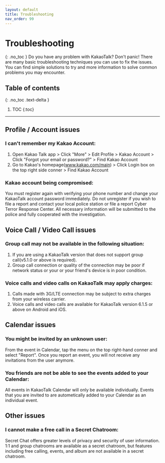 ```yaml
---
layout: default
title: Troubleshooting
nav_order: 99
---
```


# Troubleshooting
{: .no_toc }
Do you have any problem with KakaoTalk? Don't panic! There are many basic troubleshooting techniques you can use to fix the issues. You can find simple solutions to try and more information to solve common problems you may encounter.


## Table of contents
{: .no_toc .text-delta }

1. TOC
{:toc}

---

## Profile / Account issues
### I can't remember my Kakao Account:
1. Open Kakao Talk app > Click "More" > Edit Profile > Kakao Account > Click "Forgot your email or password?" > Find Kakao Account
2. Go to Kakao's homepage(www.kakao.com/main) > Click Login box on the top right side conner > Find Kakao Account
### Kakao account being compromised:
You must register again with verifying your phone number and change your KakaoTalk account password immediately.
Do not unregister if you wish to file a report and contact your local police station or file a report Cyber Terror Response Center. All necessary information will be submitted to the police and fully cooperated with the investigation.



## Voice Call / Video Call issues
### Group call may not be available in the following situation:
1. If you are using a KakaoTalk version that does not support group call(v5.1.0 or above is required).
2. Group call connection or quality of the connection may be poor if network status or your or your friend's device is in poor condition.


### Voice calls and video calls on KakaoTalk may apply charges:
1. Calls made with 3G/LTE connection may be subject to extra charges from your wireless carrier.
2. Voice calls and video calls are available for KakaoTalk version 6.1.5 or above on Android and iOS.



## Calendar issues
### You might be invited by an unknown user:
From the event in Calendar, tap the menu on the top right-hand conner and select "Report". Once you report an event, you will not receive any invitations from the user anymore.


### You friends are not be able to see the events added to your Calendar:
All events in KakaoTalk Calendar will only be available individually.
Events that you are invited to are autometically added to your Calendar as an individual event.



## Other issues
### I cannot make a free call in a Secret Chatroom:
Secret Chat offers greater levels of privacy and security of user information. 1:1 and group chatrooms are available as a secret chatroom, but features including free calling, events, and album are not available in a secret chatroom.


